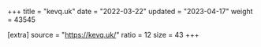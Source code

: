 +++
title = "kevq.uk"
date = "2022-03-22"
updated = "2023-04-17"
weight = 43545

[extra]
source = "https://kevq.uk/"
ratio = 12
size = 43
+++
